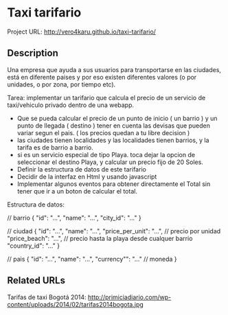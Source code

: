 # Taxi tarifario

Project URL: http://vero4karu.github.io/taxi-tarifario/

## Description

Una empresa que ayuda a sus usuarios para transportarse en las ciudades, 
está en diferente paises y por eso existen diferentes valores 
(o por unidades, o por zona, por tiempo etc).

Tarea: implementar un tarifario que calcula el precio de un servicio de taxi/vehiculo privado dentro de una webapp.

- Que se pueda calcular el precio de un punto de inicio ( un barrio ) y un punto de llegada ( destino ) tener en cuenta las devisas que pueden variar segun el pais. ( los precios quedan a tu libre decision  )
- las ciudades  tienen localidades y las localidades tienen barrios, y la tarifa es de barrio a barrio.
- si es un servicio especial de tipo Playa. toca dejar la opcion de seleccionar el destino Playa, y calcular un precio fijo de 20 Soles.
- Definir la estructura de datos de este tarifario
- Decidir de la interfaz en Html y usando javascript
- Implementar algunos eventos para obtener directamente el Total sin tener que ir a un boton de calcular el total.

Estructura de datos:

  // barrio
  {
    "id": "...",
    "name": "...",
    "city_id": "..."
  }
  
  // ciudad
  {
    "id": "...",
    "name": "...",
    "price_per_unit": "...",  // precio por unidad
    "price_beach": "...",  // precio hasta la playa desde cualquer barrio
    "country_id": "..."
  }
  
  // pais
  {
    "id": "...",
    "name": "...",
    "currency"": "..."  // moneda
  }

## Related URLs

Tarifas de taxi Bogotá 2014: http://primiciadiario.com/wp-content/uploads/2014/02/tarifas2014bogota.jpg
